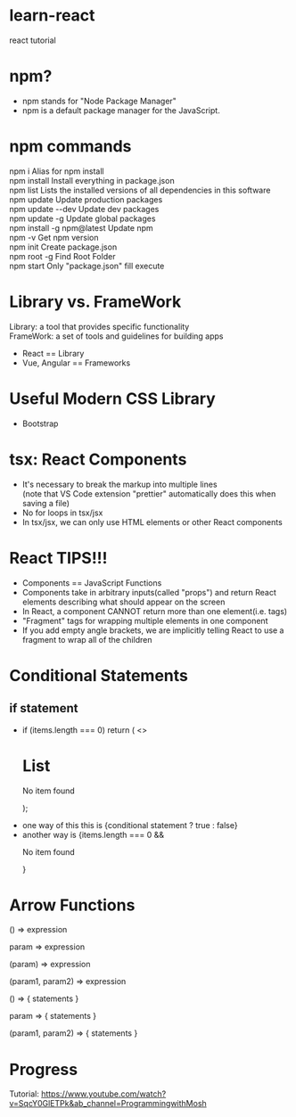 # learn-react

react tutorial

# npm?

- npm stands for "Node Package Manager"
- npm is a default package manager for the JavaScript.

# npm commands

npm i Alias for npm install  
npm install Install everything in package.json  
npm list Lists the installed versions of all dependencies in this software  
npm update Update production packages  
npm update --dev Update dev packages  
npm update -g Update global packages  
npm install -g npm@latest Update npm  
npm -v Get npm version  
npm init Create package.json  
npm root -g Find Root Folder  
npm start Only "package.json" fill execute

# Library vs. FrameWork

Library: a tool that provides specific functionality  
FrameWork: a set of tools and guidelines for building apps

- React == Library
- Vue, Angular == Frameworks

# Useful Modern CSS Library

- Bootstrap

# tsx: React Components

- It's necessary to break the markup into multiple lines  
  (note that VS Code extension "prettier" automatically does this when saving a file)
- No for loops in tsx/jsx
- In tsx/jsx, we can only use HTML elements or other React components

# React TIPS!!!

- Components == JavaScript Functions
- Components take in arbitrary inputs(called "props") and return React elements describing what should appear on the screen
- In React, a component CANNOT return more than one element(i.e. tags)
- "Fragment" tags for wrapping multiple elements in one component
- If you add empty angle brackets, we are implicitly telling React to use a fragment to wrap all of the children

# Conditional Statements

## if statement

- if (items.length === 0)
return (
<>
  <h1>List</h1>
  <p>No item found</p>
  </>
  );
<!-- if statement inside Fragment tags -->
- one way of this this is {conditional statement ? true : false}
- another way is {items.length === 0 && <p>No item found</p>}

# Arrow Functions

() => expression

param => expression

(param) => expression

(param1, param2) => expression

() => {
statements
}

param => {
statements
}

(param1, param2) => {
statements
}

# Progress

Tutorial: https://www.youtube.com/watch?v=SqcY0GlETPk&ab_channel=ProgrammingwithMosh
